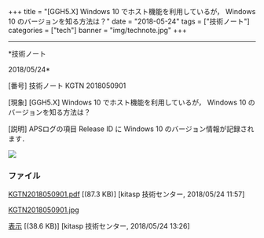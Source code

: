 ﻿+++
title = "[GGH5.X] Windows 10 でホスト機能を利用しているが， Windows 10 のバージョンを知る方法は？"
date = "2018-05-24"
tags = ["技術ノート"]
categories = ["tech"]
banner = "img/technote.jpg"
+++

-----------------------------------------------------------------------------------------------------------------------------

*技術ノート

2018/05/24*


[番号]
技術ノート KGTN 2018050901

[現象]
[GGH5.X] Windows 10 でホスト機能を利用しているが， Windows 10
のバージョンを知る方法は？

[説明]
APSログの項目 Release ID に Windows 10 のバージョン情報が記録されます．

![](http://techreport.kitasp.net/attachments/download/4037/KGTN2018050901.jpg)


### ファイル

 
 


[KGTN2018050901.pdf](http://techreport.kitasp.net/attachments/download/4019/KGTN2018050901.pdf)
 [(87.3 KB)] [kitasp 技術センター, 2018/05/24
11:57]

[KGTN2018050901.jpg](http://techreport.kitasp.net/attachments/download/4037/KGTN2018050901.jpg)

[表示](http://techreport.kitasp.net/attachments/4037/KGTN2018050901.jpg "表示")
 [(38.6 KB)] [kitasp 技術センター, 2018/05/24
13:26]


 


 


